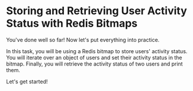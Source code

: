 # Storing and Retrieving User Activity Status with Redis Bitmaps

You've done well so far! Now let's put everything into practice.

In this task, you will be using a Redis bitmap to store users' activity status. You will iterate over an object of users and set their activity status in the bitmap. Finally, you will retrieve the activity status of two users and print them.

Let's get started!
